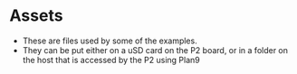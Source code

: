 # Assets
- These are files used by some of the examples. 
- They can be put either on a uSD card on the P2 board, or in a folder on the host that is accessed by the P2 using Plan9 

